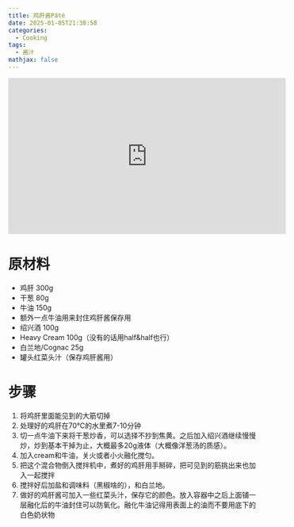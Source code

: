 ```yaml
---
title: 鸡肝酱Pâté
date: 2025-01-05T21:38:58
categories:
  - Cooking
tags:
  - 酱汁
mathjax: false
---
```

<iframe width="560" height="315" src="https://www.youtube.com/embed/-bTZS8CTf00?si=rBwE4-b82Syio0WV" title="YouTube video player" frameborder="0" allow="accelerometer; autoplay; clipboard-write; encrypted-media; gyroscope; picture-in-picture; web-share" referrerpolicy="strict-origin-when-cross-origin" allowfullscreen></iframe>

# 原材料

- 鸡肝 300g
- 干葱 80g
- 牛油 150g
- 额外一点牛油用来封住鸡肝酱保存用
- 绍兴酒 100g
- Heavy Cream 100g（没有的话用half&half也行）
- 白兰地/Cognac 25g
- 罐头红菜头汁（保存鸡肝酱用）

# 步骤

1. 将鸡肝里面能见到的大筋切掉
1. 处理好的鸡肝在70℃的水里煮7-10分钟
1. 切一点牛油下来将干葱炒香，可以选择不抄到焦黄。之后加入绍兴酒继续慢慢炒，炒到基本干掉为止，大概最多20g液体（大概像洋葱汤的质感）。
1. 加入cream和牛油，关火或者小火融化搅匀。
1. 把这个混合物倒入搅拌机中，煮好的鸡肝用手掰碎，把可见到的筋挑出来也加入一起搅拌
1. 搅拌好后加盐和调味料（黑椒啥的），和白兰地。
1. 做好的鸡肝酱可加入一些红菜头汁，保存它的颜色。放入容器中之后上面铺一层融化后的牛油封住可以防氧化。融化牛油记得用表面上的油而不要用底下的白色奶状物




